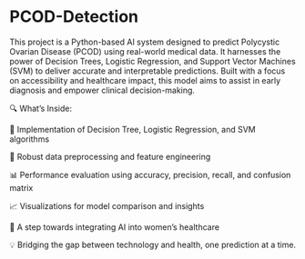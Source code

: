 # PCOD-Detection

This project is a Python-based AI system designed to predict Polycystic Ovarian Disease (PCOD) using real-world medical data. It harnesses the power of Decision Trees, Logistic Regression, and Support Vector Machines (SVM) to deliver accurate and interpretable predictions. Built with a focus on accessibility and healthcare impact, this model aims to assist in early diagnosis and empower clinical decision-making.

🔍 What’s Inside:

🔢 Implementation of Decision Tree, Logistic Regression, and SVM algorithms

🧹 Robust data preprocessing and feature engineering

📊 Performance evaluation using accuracy, precision, recall, and confusion matrix

📈 Visualizations for model comparison and insights

🏥 A step towards integrating AI into women’s healthcare

💡 Bridging the gap between technology and health, one prediction at a time.
